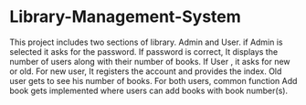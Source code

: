 # Library-Management-System
This project includes two sections of library. Admin and User. if Admin is selected it asks for the password. If password is correct, It displays the number of users along with their number of books. If User , it asks for new or old. For new user, It registers the account and provides the index. Old user gets to see his number of books. For both users, common function Add book gets implemented where users can add books with book number(s).
